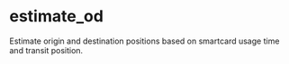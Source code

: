 # estimate_od
Estimate origin and destination positions based on smartcard usage time and transit position.
